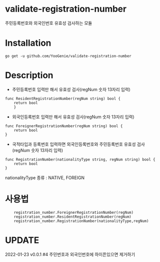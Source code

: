 # validate-registration-number
주민등록번호와 외국인번호 유효성 검사하는 모듈

# Installation
```
go get -u github.com/YooGenie/validate-registration-number
```

# Description

* 주민등록번호 입력만 해서 유효성 검사(regNum 숫자 13자리 입력)

```
func ResidentRegistrationNumber(regNum string) bool {
    return bool
	}
```

* 외국인등록번호 입력만 해서 유효성 검사(regNum 숫자 13자리 입력)
```
func ForeignerRegistrationNumber(regNum string) bool {
    return bool
}
```

* 국적타입과 등록번호 입력하면 외국인등록번호와 주민등록번호 유효성 검사(regNum 숫자 13자리 입력)
```
func RegistrationNumber(nationalityType string, regNum string) bool {
    return bool
}
```
nationalityType 종류 : NATIVE, FOREIGN


# 사용법
```
	registration_number.ForeignerRegistrationNumber(regNum)
	registration_number.ResidentRegistrationNumber(regNum)
	registration_number.RegistrationNumber(nationalityType,regNum)
```

# UPDATE
2022-01-23 v0.0.1 #4 주민번호과 외국인번호에 하이픈있으면 제거하기
